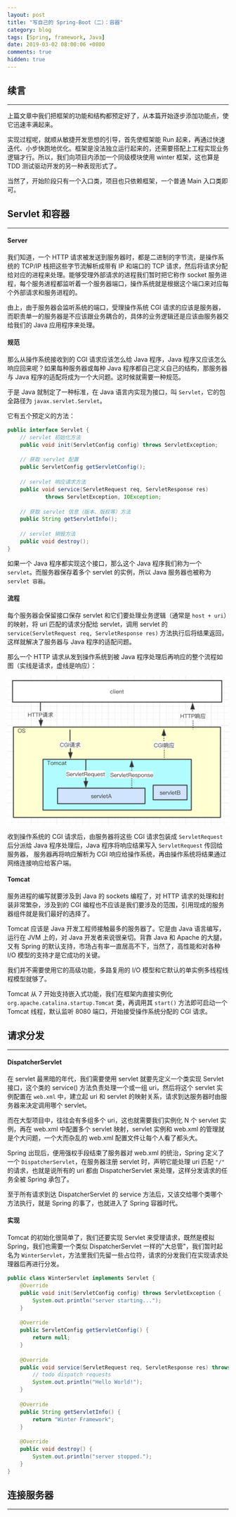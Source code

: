 ```yaml
---
layout: post
title: "写自己的 Spring-Boot（二）：容器"
category: blog
tags: [Spring, framework, Java]
date: 2019-03-02 08:00:06 +0800
comments: true
hidden: true
---
```


## 续言
---
上篇文章中我们把框架的功能和结构都预定好了，从本篇开始逐步添加功能点，使它迅速丰满起来。

实现过程呢，就顺从敏捷开发思想的引导，首先使框架能 Run 起来，再通过快速迭代、小步快跑地优化。框架是没法独立运行起来的，还需要搭配上工程实现业务逻辑才行。所以，我们向项目内添加一个同级模块使用 winter 框架，这也算是 TDD 测试驱动开发的另一种表现形式了。

当然了，开始阶段只有一个入口类，项目也只依赖框架，一个普通 Main 入口类即可。

## Servlet 和容器
---
#### Server
我们知道，一个 HTTP 请求被发送到服务器时，都是二进制的字节流，是操作系统的 TCP/IP 栈把这些字节流解析成带有 IP 和端口的 TCP 请求，然后将请求分配给对应的进程来处理。能够受理外部请求的进程我们暂时把它称作 socket 服务进程，每个服务进程都监听着一个服务器端口，操作系统就是根据这个端口来对应每个外部请求和服务进程的。

由上，由于服务器会监听系统的端口，受理操作系统 CGI 请求的应该是服务器，而职责单一的服务器是不应该跟业务耦合的，具体的业务逻辑还是应该由服务器交给我们的 Java 应用程序来处理。

#### 规范

那么从操作系统接收到的 CGI 请求应该怎么给 Java 程序，Java 程序又应该怎么响应回来呢？如果每种服务器或每种 Java 程序都自己定义自己的结构，那服务器与 Java 程序的适配将成为一个大问题。这时候就需要一种规范。

于是 Java 就制定了一种标准，在 Java 语言内实现为接口，叫 `Servlet`，它的包全路径为 `javax.servlet.Servlet`。

它有五个预定义的方法：

```java
public interface Servlet {
    // servlet 初始化方法
    public void init(ServletConfig config) throws ServletException;

    // 获取 servlet 配置
    public ServletConfig getServletConfig();

    // servlet 响应请求方法
    public void service(ServletRequest req, ServletResponse res)
            throws ServletException, IOException;

    // 获取 servlet 信息（版本、版权等）方法
    public String getServletInfo();

    // servlet 销毁方法
    public void destroy();
}
```
如果一个 Java 程序都实现这个接口，那么这个 Java 程序我们称为一个 `servlet`。而服务器保存着多个 servlet 的实例，所以 Java 服务器也被称为 `servlet 容器`。

#### 流程
每个服务器会保留接口保存 servlet 和它们要处理业务逻辑（通常是 `host + uri`）的映射，将 uri 匹配的请求分配给 servlet，调用 servlet 的 `service(ServletRequest req, ServletResponse res)` 方法执行后将结果返回，这样就解决了服务器与 Java 程序的适配问题。

那么一个 HTTP 请求从发到操作系统到被 Java 程序处理后再响应的整个流程如图（实线是请求，虚线是响应）：

<img src="/images/2019/servlet.png">


收到操作系统的 CGI 请求后，由服务器将这些 CGI 请求包装成 `ServletRequest` 后分派给 Java 程序处理后，Java 程序将响应结果写入 `ServletRequest` 传回给服务器， 服务器再将响应解析为 CGI 响应给操作系统，再由操作系统将结果通过网络连接响应给客户端。

#### Tomcat
服务进程的编写就要涉及到 Java 的 sockets 编程了，对 HTTP 请求的处理和封装非常繁杂，涉及到的 CGI 编程也不应该是我们要涉及的范围，引用现成的服务器组件就是我们最好的选择了。

Tomcat 应该是 Java 开发工程师接触最多的服务器了。它是由 Java 语言编写，运行在 JVM 上的，对 Java 开发者来说很亲切。背靠 Java 和 Apache 的大腿，又有 Spring 的默认支持，市场占有率一直居高不下，当然了，高性能和对各种 I/O 模型的支持才是它成功的关键。

我们并不需要使用它的高级功能，多路复用的 I/O 模型和它默认的单实例多线程线程模型就够了。

Tomcat 从 7 开始支持嵌入式功能，我们在框架内直接实例化 `org.apache.catalina.startup.Tomcat` 类，再调用其 `start()` 方法即可启动一个 Tomcat 线程，默认监听 8080 端口，开始接受操作系统分配的 CGI 请求。

## 请求分发
---
#### DispatcherServlet
在 servlet 最黑暗的年代，我们需要使用 servlet 就要先定义一个类实现 Servlet 接口，这个类的 service() 方法负责处理一个或一组 uri，然后将这个 servlet 实例配置在 `web.xml` 中，建立起 uri 和 servlet 的映射关系，请求到达服务器时由服务器来决定调用哪个 servlet。

而在大型项目中，往往会有多组多个 uri，这也就需要我们实例化 N 个 servlet 实例，再在 web.xml 中配置多个 servlet 映射，servlet 实例和 web.xml 的管理就是个大问题，一个大而杂乱的 web.xml 配置文件让每个人看了都头大。

Spring 出现后，便用强权手段结束了服务器对 web.xml 的统治，Spring 定义了一个 `DispatcherServlet`，在服务器注册 servlet 时，声明它能处理 uri 匹配 `"/"` 的请求，也就是说所有的 uri 都由 DispatcherServlet 来处理，这样分发请求的任务全被 Spring 承包了。

至于所有请求到达 DispatcherServlet 的 service 方法后，又该交给哪个类哪个方法执行，就是 Spring 的事了，也就进入了 Spring 容器时代。

#### 实现
Tomcat 的初始化很简单了，我们还要实现 Servlet 来受理请求，既然是模拟 Spring，我们也需要一个类似 DispatcherServlet 一样的"大总管"，我们暂时起名为 `WinterServlet`，方法里我们先留一些占位符，请求的分发我们在实现请求处理器后再进行分发。

```java
public class WinterServlet implements Servlet {
    @Override
    public void init(ServletConfig config) throws ServletException {
        System.out.println("server starting...");
    }

    @Override
    public ServletConfig getServletConfig() {
        return null;
    }

    @Override
    public void service(ServletRequest req, ServletResponse res) throws ServletException, IOException {
        // todo dispatch requests
        System.out.println("Hello World!");
    }

    @Override
    public String getServletInfo() {
        return "Winter Framework";
    }

    @Override
    public void destroy() {
        System.out.println("server stopped.");
    }
}

```

## 连接服务器
----

























































































